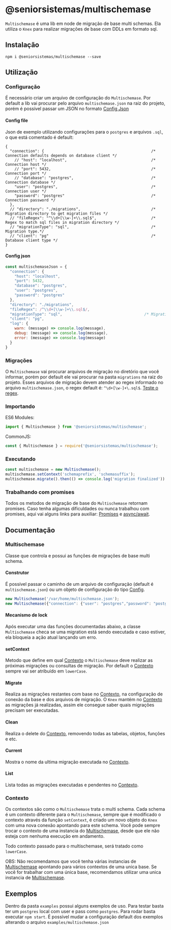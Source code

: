 # @seniorsistemas/multischemase

`Multischemase` é uma lib em node de migração de base multi schemas.
Ela utiliza o `Knex` para realizar migrações de base com DDLs em formato sql.

## Instalação

```shell
npm i @seniorsistemas/multischemase --save
```

## Utilização

### Configuração

É necessário criar um arquivo de configuração do `Multischemase`. Por default a lib vai procurar pelo arquivo `multischemase.json` na raiz do projeto, porém é possível passar um JSON no formato [Config Json](#Config_json)

#### Config file

Json de exemplo utilizando configurações para o `postgres` e arquivos `.sql`, o que está comentado é default:

```jsonc
{
  "connection": {                                               /* Connection defaults depends on database client */
    // "host": "localhost",                                     /* Connection host */
    // "port": 5432,                                            /* Connection port */
    // "database": "postgres",                                  /* Connection database */
    "user": "postgres",                                         /* Connection user */
    "password": "postgres"                                      /* Connection password */
  },
  // "directory": "./migrations",                               /* Migration directory to get migration files */
  // "fileRegex": "^\\d+[\\w-]+\\.sql$",                        /* Regex to match sql files in migration directory */
  // "migrationType": "sql",                                    /* Migration type.*/
  // "client": "pg"                                             /* Database client type */
}
```

#### Config json

```javascript
const multischemaseJson = {
  "connection": {
    "host": "localhost",
    "port": 5432,
    "database": "postgres",
    "user": "postgres",
    "password": "postgres"
  },
  "directory": "./migrations",
  "fileRegex": /^\\d+[\\w-]+\\.sql$/,
  "migrationType": "sql",                                    /* Migration type.*/
  "client": "pg",
  "log": {
    warn: (message) => console.log(message),
    debug: (message) => console.log(message),
    error: (message) => console.log(message)
  }
}
```



### Migrações

O `Multischemase` vai procurar arquivos de migração no diretório que você informar, porém por default ele vai procurar na pasta `migrations` na raiz do projeto. Esses arquivos de migração devem atender ao regex informado no arquivo `multischemase.json`, o regex default é: `^\d+[\w-]+\.sql$`. [Teste o regex](https://regex101.com/r/IAuURp/2/).

### Importando

ES6 Modules:

```javascript
import { Multischemase } from '@seniorsistemas/multischemase';
```

CommonJS:

```javascript
const { Multischemase } = require('@seniorsistemas/multischemase');
```

### Executando

```javascript
const multischemase = new Multischemase();
multischemase.setContext('schemaprefix', 'schemasuffix');
multischemase.migrate().then(() => console.log('migration finalized')).catch(err => console.error(err));
```

### Trabalhando com promises

Todos os metodos de migração de base do `Multischemase` retornam promises. Caso tenha algumas dificuldades ou nunca trabalhou com promises, aqui vai alguns links para auxiliar: [Promises](https://developer.mozilla.org/pt-BR/docs/Learn/JavaScript/Asynchronous/Promises) e [async/await](https://developer.mozilla.org/en-US/docs/Learn/JavaScript/Asynchronous/Async_await).

## Documentação

### Multischemase

Classe que controla e possui as funções de migrações de base multi schema.

#### Construtor

É possível passar o caminho de um arquivo de configuração (default é `multischemase.json`) ou um objeto de configuração do tipo [Config](#config_file).

```javascript
new Multischemase('/var/home/multischemase.json');
new Multischemase({"connection": {"user": "postgres","password": "postgres"}});
```

#### Mecanismo de lock

Após executar uma das funções documentadas abaixo, a classe `Multischemase` checa se uma migration está sendo executada e caso estiver, ela bloqueia a ação atual lançando um erro.

#### setContext

Metodo que define em qual [Contexto](#contexto) o `Multischemase` deve realizar as próximas migrações ou consultas de migração. Por default o [Contexto](#contexto) sempre vai ser atribuído em `lowerCase`.

#### Migrate

Realiza as migrações restantes com base no [Contexto](#contexto), na configuração de conexão da base e dos arquivos de migração. O `Knex` mantém no [Contexto](#contexto) as migrações já realizadas, assim ele consegue saber quais migrações precisam ser executadas.

#### Clean

Realiza o delete do [Contexto](#contexto), removendo todas as tabelas, objetos, funções e etc.

#### Current

Mostra o nome da ultima migração executada no [Contexto](#contexto).

#### List

Lista todas as migrações executadas e pendentes no [Contexto](#contexto).

### Contexto

Os contextos são como o `Multischemase` trata o multi schema. Cada schema é um contexto diferente para o `Multischemase`, sempre que é modificado o contexto através da função `setContext`, é criado um novo objeto do `Knex` com uma nova conexão apontando para este schema. Você pode sempre trocar o contexto de uma instancia do [Multischemase](#multischemase), desde que ele não esteja com nenhuma execução em andamento.

Todo contexto passado para o multischemase, será tratado como `lowerCase`.

OBS: Não recomendamos que você tenha várias instancias de [Multischemase](#multischemase) apontando para vários contextos de uma unica base. Se você for trabalhar com uma única base, recomendamos utilizar uma unica instancia de [Multischemase](#multischemase).

## Exemplos

Dentro da pasta `examples` possui alguns exemplos de uso. Para testar basta ter um `postgres` local com user e pass como `postgres`. Para rodar basta executar `npm start`. É possível mudar a configuração default dos exemplos alterando o arquivo `examples/multischemase.json`
